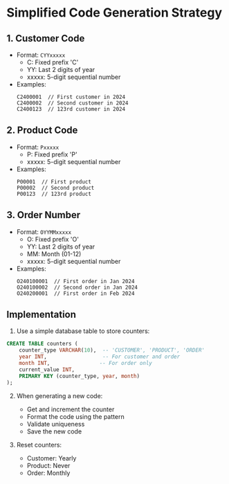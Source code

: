 # Simplified Code Generation Strategy

## 1. Customer Code
- Format: `CYYxxxxx`
  - C: Fixed prefix 'C'
  - YY: Last 2 digits of year
  - xxxxx: 5-digit sequential number
- Examples:
  ```
  C2400001  // First customer in 2024
  C2400002  // Second customer in 2024
  C2400123  // 123rd customer in 2024
  ```

## 2. Product Code
- Format: `Pxxxxx`
  - P: Fixed prefix 'P'
  - xxxxx: 5-digit sequential number
- Examples:
  ```
  P00001  // First product
  P00002  // Second product
  P00123  // 123rd product
  ```

## 3. Order Number
- Format: `OYYMMxxxxx`
  - O: Fixed prefix 'O'
  - YY: Last 2 digits of year
  - MM: Month (01-12)
  - xxxxx: 5-digit sequential number
- Examples:
  ```
  O240100001  // First order in Jan 2024
  O240100002  // Second order in Jan 2024
  O240200001  // First order in Feb 2024
  ```

## Implementation
1. Use a simple database table to store counters:
```sql
CREATE TABLE counters (
    counter_type VARCHAR(10),  -- 'CUSTOMER', 'PRODUCT', 'ORDER'
    year INT,                  -- For customer and order
    month INT,                -- For order only
    current_value INT,
    PRIMARY KEY (counter_type, year, month)
);
```

2. When generating a new code:
   - Get and increment the counter
   - Format the code using the pattern
   - Validate uniqueness
   - Save the new code

3. Reset counters:
   - Customer: Yearly
   - Product: Never
   - Order: Monthly
